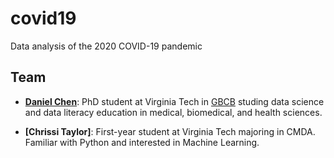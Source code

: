 # covid19
Data analysis of the 2020 COVID-19 pandemic

## Team

- **[Daniel Chen](https://daniel.rbind.io/)**: PhD student at Virginia Tech in [GBCB](https://gbcb.graduateschool.vt.edu/) studing data science and data literacy education in medical, biomedical, and health sciences.

- **[Chrissi Taylor]**: First-year student at Virginia Tech majoring in CMDA. Familiar with Python and interested in Machine Learning. 


